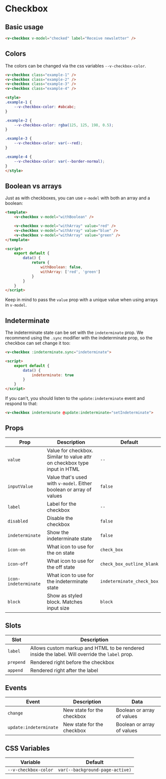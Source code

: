 # Checkbox

## Basic usage

```html
<v-checkbox v-model="checked" label="Receive newsletter" />
```

## Colors

The colors can be changed via the css variables `--v-checkbox-color`.

```html
<v-checkbox class="example-1" />
<v-checkbox class="example-2" />
<v-checkbox class="example-3" />
<v-checkbox class="example-4" />

<style>
.example-1 {
	--v-checkbox-color: #abcabc;
}

.example-2 {
	--v-checkbox-color: rgba(125, 125, 198, 0.5);
}

.example-3 {
	--v-checkbox-color: var(--red);
}

.example-4 {
	--v-checkbox-color: var(--border-normal);
}
</style>
```

## Boolean vs arrays

Just as with checkboxes, you can use `v-model` with both an array and a boolean:


```html
<template>
	<v-checkbox v-model="withBoolean" />

	<v-checkbox v-model="withArray" value="red" />
	<v-checkbox v-model="withArray" value="blue" />
	<v-checkbox v-model="withArray" value="green" />
</template>

<script>
	export default {
		data() {
			return {
				withBoolean: false,
				withArray: ['red', 'green']
			}
		}
	}
</script>
```

Keep in mind to pass the `value` prop with a unique value when using arrays in `v-model`.

## Indeterminate

The indeterminate state can be set with the `indeterminate` prop. We recommend using the `.sync` modifier with the indeterminate prop, so the checkbox can set change it too:

```html
<v-checkbox :indeterminate.sync="indeterminate">

<script>
	export default {
		data() {
			indeterminate: true
		}
	}
</script>
```

If you can't, you should listen to the `update:indeterminate` event and respond to that:

```html
<v-checkbox indeterminate @update:indeterminate="setIndeterminate">
```

## Props
| Prop                 | Description                                                              | Default                   |
|----------------------|--------------------------------------------------------------------------|---------------------------|
| `value`              | Value for checkbox. Similar to value attr on checkbox type input in HTML | `--`                      |
| `inputValue`         | Value that's used with `v-model`. Either boolean or array of values      | `false`                   |
| `label`              | Label for the checkbox                                                   | `--`                      |
| `disabled`           | Disable the checkbox                                                     | `false`                   |
| `indeterminate`      | Show the indeterminate state                                             | `false`                   |
| `icon-on`            | What icon to use for the on state                                        | `check_box`               |
| `icon-off`           | What icon to use for the off state                                       | `check_box_outline_blank` |
| `icon-indeterminate` | What icon to use for the indeterminate state                             | `indeterminate_check_box` |
| `block`              | Show as styled block. Matches input size                                 | `block`                   |

## Slots
| Slot      | Description                                                                                    |
|-----------|------------------------------------------------------------------------------------------------|
| `label`   | Allows custom markup and HTML to be rendered inside the label. Will override the `label` prop. |
| `prepend` | Rendered right before the checkbox                                                             |
| `append`  | Rendered right after the label                                                                 |

## Events
| Event                  | Description                | Data                       |
|------------------------|----------------------------|----------------------------|
| `change`               | New state for the checkbox | Boolean or array of values |
| `update:indeterminate` | New state for the checkbox | Boolean or array of values |

## CSS Variables
| Variable             | Default                                |
|----------------------|----------------------------------------|
| `--v-checkbox-color` | `var(--background-page-active)` |
